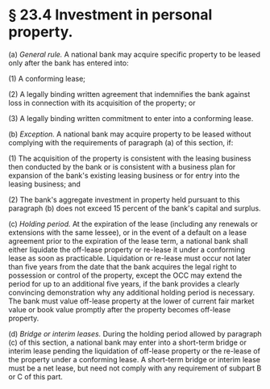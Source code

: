 # § 23.4   Investment in personal property.

(a) *General rule.* A national bank may acquire specific property to be leased only after the bank has entered into: 


(1) A conforming lease; 


(2) A legally binding written agreement that indemnifies the bank against loss in connection with its acquisition of the property; or 


(3) A legally binding written commitment to enter into a conforming lease. 


(b) *Exception.* A national bank may acquire property to be leased without complying with the requirements of paragraph (a) of this section, if: 


(1) The acquisition of the property is consistent with the leasing business then conducted by the bank or is consistent with a business plan for expansion of the bank's existing leasing business or for entry into the leasing business; and 


(2) The bank's aggregate investment in property held pursuant to this paragraph (b) does not exceed 15 percent of the bank's capital and surplus. 


(c) *Holding period.* At the expiration of the lease (including any renewals or extensions with the same lessee), or in the event of a default on a lease agreement prior to the expiration of the lease term, a national bank shall either liquidate the off-lease property or re-lease it under a conforming lease as soon as practicable. Liquidation or re-lease must occur not later than five years from the date that the bank acquires the legal right to possession or control of the property, except the OCC may extend the period for up to an additional five years, if the bank provides a clearly convincing demonstration why any additional holding period is necessary. The bank must value off-lease property at the lower of current fair market value or book value promptly after the property becomes off-lease property. 


(d) *Bridge or interim leases.* During the holding period allowed by paragraph (c) of this section, a national bank may enter into a short-term bridge or interim lease pending the liquidation of off-lease property or the re-lease of the property under a conforming lease. A short-term bridge or interim lease must be a net lease, but need not comply with any requirement of subpart B or C of this part. 




